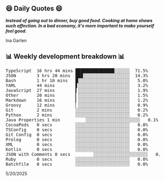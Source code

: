 ## 😄 Daily Quotes 😄

_**Instead of going out to dinner, buy good food. Cooking at home shows such affection. In a bad economy, it's more important to make yourself feel good.**_

Ina Garten



## 📊 Weekly development breakdown 📊

<pre>TypeScript  16 hrs 44 mins ███████████████░░░░░░  71.5%
JSON        3 hrs 20 mins  ██▉░░░░░░░░░░░░░░░░░░  14.3%
Bash        1 hr 10 mins   █░░░░░░░░░░░░░░░░░░░░   5.0%
YAML        44 mins        ▋░░░░░░░░░░░░░░░░░░░░   3.2%
JavaScript  27 mins        ▍░░░░░░░░░░░░░░░░░░░░   1.9%
Other       20 mins        ▎░░░░░░░░░░░░░░░░░░░░   1.5%
Markdown    16 mins        ▎░░░░░░░░░░░░░░░░░░░░   1.2%
Groovy      12 mins        ▏░░░░░░░░░░░░░░░░░░░░   0.9%
Git         2 mins         ░░░░░░░░░░░░░░░░░░░░░   0.2%
Python      2 mins         ░░░░░░░░░░░░░░░░░░░░░   0.2%
Java Properties 1 min          ░░░░░░░░░░░░░░░░░░░░░   0.1%
CocoaPods   0 secs         ░░░░░░░░░░░░░░░░░░░░░   0.0%
TSConfig    0 secs         ░░░░░░░░░░░░░░░░░░░░░   0.0%
Git Config  0 secs         ░░░░░░░░░░░░░░░░░░░░░   0.0%
Prolog      0 secs         ░░░░░░░░░░░░░░░░░░░░░   0.0%
XML         0 secs         ░░░░░░░░░░░░░░░░░░░░░   0.0%
Kotlin      0 secs         ░░░░░░░░░░░░░░░░░░░░░   0.0%
JSON with Comments 0 secs         ░░░░░░░░░░░░░░░░░░░░░   0.0%
Ruby        0 secs         ░░░░░░░░░░░░░░░░░░░░░   0.0%
Batchfile   0 secs         ░░░░░░░░░░░░░░░░░░░░░   0.0%</pre>

5/20/2025